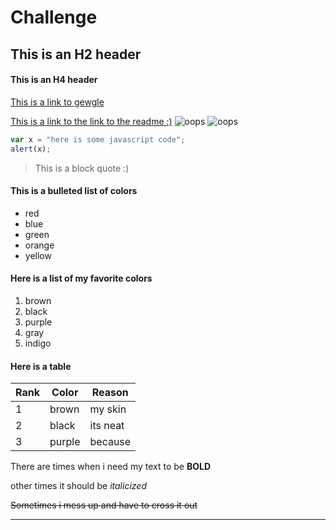 # Challenge
## This is an H2 header
#### This is an H4 header
[This is a link to gewgle](https://www.google.com)

[This is a link to the link to the readme :)](../blob/master/LICENSE)
![oops](../master/mole-rat.jpg "Mole Rat with some nice hair:)")
![oops](https://i.pinimg.com/originals/b9/c3/8c/b9c38c65acdc0ba9845d0a2db95223cc.jpg "Hairless cat with some nice hair:)")
```javascript
var x = "here is some javascript code";
alert(x);
```
>This is a block quote :)

#### This is a bulleted list of colors

* red
* blue
* green
* orange
* yellow

#### Here is a list of my favorite colors

1. brown
2. black
3. purple
4. gray
5. indigo


#### Here is a table

| Rank | Color | Reason |
|------|-------|--------|
|   1  |  brown| my skin|
|   2  |  black|its neat|
|   3  | purple| because|

There are times when i need my text to be **BOLD**

other times it should be *italicized*

~~Sometimes i mess up and have to cross it out~~

-----------------------------------------------------
